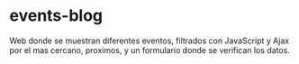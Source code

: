 # events-blog
Web donde se muestran diferentes eventos, filtrados con JavaScript y Ajax por el mas cercano, proximos, y un formulario donde se verifican los datos.
